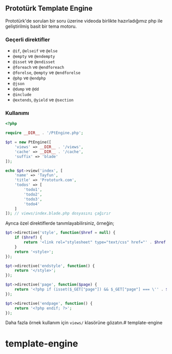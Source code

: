 ## Prototürk Template Engine

Prototürk'de sorulan bir soru üzerine videoda birlikte hazırladığımız php ile geliştirilmiş basit bir tema motoru.

### Geçerli direktifler

- `@if`, `@elseif` ve `@else`
- `@empty` ve `@endempty`
- `@isset` ve `@endisset`
- `@foreach` ve `@endforeach`
- `@forelse`, `@empty` ve `@endforelse`
- `@php` ve `@endphp`
- `@json`
- `@dump` ve `@dd`
- `@include`
- `@extends`, `@yield` ve `@section`

### Kullanımı

```php
<?php

require __DIR__ . '/PtEngine.php';

$pt = new PtEngine([
    'views' => __DIR__ . '/views',
    'cache' => __DIR__ . '/cache',
    'suffix' => 'blade'
]);

echo $pt->view('index', [
    'name' => 'Tayfun',
    'title' => 'Prototurk.com',
    'todos' => [
        'todo1',
        'todo2',
        'todo3',
        'todo4'
    ]
]); // views/index.blade.php dosyasını çağırır
```
Ayrıca özel direktiflerde tanımlayabilirsiniz, örneğin;

```php
$pt->directive('style', function($href = null) {
    if ($href) {
        return '<link rel="stylesheet" type="text/css" href="' . $href . '" />';
    }
    return '<style>';
});

$pt->directive('endstyle', function() {
    return '</style>';
});

$pt->directive('page', function($page) {
    return '<?php if (isset($_GET["page"]) && $_GET["page"] === \'' . $page . '\'): ?>';
});

$pt->directive('endpage', function() {
    return '<?php endif; ?>';
});
```
Daha fazla örnek kullanım için `views/` klasörüne gözatın.# template-engine
# template-engine
